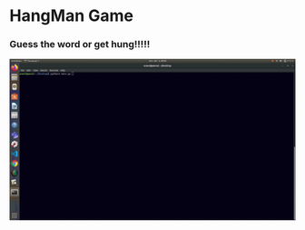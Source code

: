 <h1> HangMan Game </h1>
<h3> Guess the word or get hung!!!!! </h3>
<img src="video/Screencast-from-Sunday-03-Januar.gif" alt="vid">
